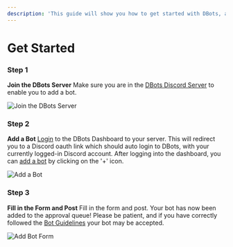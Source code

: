 ```yaml
---
description: 'This guide will show you how to get started with DBots, and add a bot.'
---
```


# Get Started

### Step 1

**Join the DBots Server** Make sure you are in the [DBots Discord Server](https://discord.gg/uDTgxyg) to enable you to add a bot.

![Join the DBots Server](assets/docs/img/get-started/join-the-server.png)

### Step 2

**Add a Bot** [Login]([https://dbots.co/login) to the DBots Dashboard to your server. This will redirect you to a Discord oauth link which should auto login to DBots, with your currently logged-in Discord account. After logging into the dashboard, you can [add a bot](/dashboard/bots/new) by clicking on the '+' icon.

![Add a Bot](assets/docs/img/get-started/add-a-bot.png)

### Step 3

**Fill in the Form and Post** Fill in the form and post. Your bot has now been added to the approval queue! Please be patient, and if you have correctly followed the [Bot Guidelines](/docs/guidelines) your bot may be accepted.

![Add Bot Form](assets/docs/img/get-started/add-bot-form.png)

